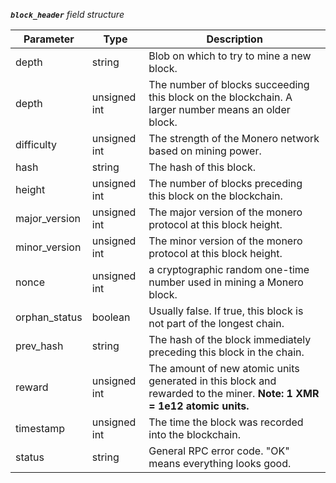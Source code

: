 _**`block_header`** field structure_

Parameter | Type | Description
--------- | ------- | -----------
depth |  string | Blob on which to try to mine a new block.
depth | unsigned int | The number of blocks succeeding this block on the blockchain. A larger number means an older block.
difficulty | unsigned int | The strength of the Monero network based on mining power.
hash | string | The hash of this block.
height | unsigned int | The number of blocks preceding this block on the blockchain.
major_version | unsigned int | The major version of the monero protocol at this block height.
minor_version | unsigned int | The minor version of the monero protocol at this block height.
nonce | unsigned int | a cryptographic random one-time number used in mining a Monero block.
orphan_status | boolean | Usually false. If true, this block is not part of the longest chain.
prev_hash | string | The hash of the block immediately preceding this block in the chain.
reward | unsigned int | The amount of new atomic units generated in this block and rewarded to the miner. **Note: 1 XMR = 1e12 atomic units.**
timestamp| unsigned int | The time the block was recorded into the blockchain.
status | string |  General RPC error code. "OK" means everything looks good.
